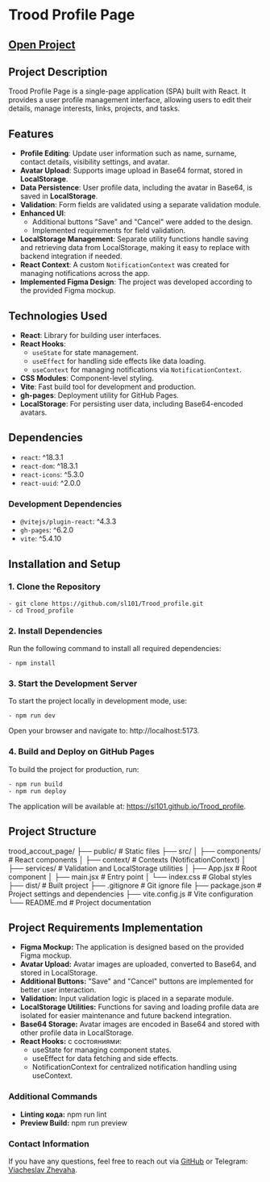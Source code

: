 # Trood Profile Page

## [Open Project](https://sl101.github.io/Trood_profile)

## Project Description
Trood Profile Page is a single-page application (SPA) built with React. It provides a user profile management interface, allowing users to edit their details, manage interests, links, projects, and tasks.

## Features
- **Profile Editing**: Update user information such as name, surname, contact details, visibility settings, and avatar.
- **Avatar Upload**: Supports image upload in Base64 format, stored in **LocalStorage**.
- **Data Persistence**: User profile data, including the avatar in Base64, is saved in **LocalStorage**.
- **Validation**: Form fields are validated using a separate validation module.
- **Enhanced UI**: 
  - Additional buttons "Save" and "Cancel" were added to the design.
  - Implemented requirements for field validation.
- **LocalStorage Management**: Separate utility functions handle saving and retrieving data from LocalStorage, making it easy to replace with backend integration if needed.
- **React Context**: A custom `NotificationContext` was created for managing notifications across the app.
- **Implemented Figma Design**: The project was developed according to the provided Figma mockup.

## Technologies Used
- **React**: Library for building user interfaces.
- **React Hooks**:
  - `useState` for state management.
  - `useEffect` for handling side effects like data loading.
  - `useContext` for managing notifications via `NotificationContext`.
- **CSS Modules**: Component-level styling.
- **Vite**: Fast build tool for development and production.
- **gh-pages**: Deployment utility for GitHub Pages.
- **LocalStorage**: For persisting user data, including Base64-encoded avatars.

## Dependencies
- `react`: ^18.3.1
- `react-dom`: ^18.3.1
- `react-icons`: ^5.3.0
- `react-uuid`: ^2.0.0

### Development Dependencies
- `@vitejs/plugin-react`: ^4.3.3
- `gh-pages`: ^6.2.0
- `vite`: ^5.4.10

## Installation and Setup

### 1. Clone the Repository

	- git clone https://github.com/sl101/Trood_profile.git
	- cd Trood_profile

### 2. Install Dependencies
Run the following command to install all required dependencies:

	- npm install

### 3. Start the Development Server
To start the project locally in development mode, use:

	- npm run dev

Open your browser and navigate to: http://localhost:5173.

### 4. Build and Deploy on GitHub Pages
To build the project for production, run:

	- npm run build
	- npm run deploy

The application will be available at:
https://sl101.github.io/Trood_profile.

## Project Structure

trood_accout_page/
├── public/              # Static files
├── src/
│   ├── components/      # React components
│   ├── context/         # Contexts (NotificationContext)
│   ├── services/        # Validation and LocalStorage utilities
│   ├── App.jsx          # Root component
│   ├── main.jsx         # Entry point
│   └── index.css        # Global styles
├── dist/                # Built project
├── .gitignore           # Git ignore file
├── package.json         # Project settings and dependencies
├── vite.config.js       # Vite configuration
└── README.md            # Project documentation


## Project Requirements Implementation

- **Figma Mockup:** The application is designed based on the provided Figma mockup.
- **Avatar Upload:** Avatar images are uploaded, converted to Base64, and stored in LocalStorage.
- **Additional Buttons:** "Save" and "Cancel" buttons are implemented for better user interaction.
- **Validation:** Input validation logic is placed in a separate module.
- **LocalStorage Utilities:** Functions for saving and loading profile data are isolated for easier maintenance and future backend integration.
- **Base64 Storage:** Avatar images are encoded in Base64 and stored with other profile data in LocalStorage.
- **React Hooks:** с состояниями:
   - useState for managing component states.
   - useEffect for data fetching and side effects.
   - NotificationContext for centralized notification handling using useContext.

### Additional Commands
- **Linting кода:** npm run lint
- **Preview Build:** npm run preview 

### Contact Information
If you have any questions, feel free to reach out via [GitHub](https://github.com/sl101) or Telegram: [Viacheslav Zhevaha](https://t.me/Viacheslav_Zhevaha). 



